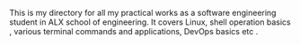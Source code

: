 This is my directory for all my practical works as a
software engineering student in ALX school of engineering.
It covers Linux, shell operation basics , various terminal
commands and applications, DevOps basics etc .
